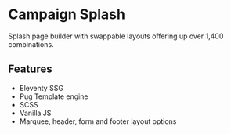 # Campaign Splash

Splash page builder with swappable layouts offering up over 1,400 combinations.

## Features

- Eleventy SSG
- Pug Template engine
- SCSS
- Vanilla JS
- Marquee, header, form and footer layout options
